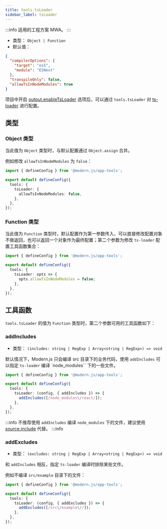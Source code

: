 ```yaml
---
title: tools.tsLoader
sidebar_label: tsLoader
---
```


:::info 适用的工程方案
MWA。
:::

- 类型： `Object | Function`
- 默认值：

```json
{
  "compilerOptions": {
    "target": "es5",
    "module": "ESNext"
  },
  "transpileOnly": false,
  "allowTsInNodeModules": true
}
```

项目中开启 [output.enableTsLoader](/docs/apis/config/output/enable-ts-loader) 选项后，可以通过
`tools.tsLoader` 对 [ts-loader](https://github.com/TypeStrong/ts-loader) 进行配置。

## 类型

### Object 类型

当此值为 `Object` 类型时，与默认配置通过 `Object.assign` 合并。

例如修改 `allowTsInNodeModules` 为 `false`：

```typescript title="modern.js.config.ts"
import { defineConfig } from '@modern.js/app-tools';

export default defineConfig({
  tools: {
    tsLoader: {
      allowTsInNodeModules: false,
    },
  },
});
```

### Function 类型

当此值为 `Function` 类型时，默认配置作为第一参数传入，可以直接修改配置对象不做返回，也可以返回一个对象作为最终配置；第二个参数为修改 `ts-loader` 配置工具函数集合：

```typescript title="modern.js.config.ts"
import { defineConfig } from '@modern.js/app-tools';

export default defineConfig({
  tools: {
    tsLoader: opts => {
      opts.allowTsInNodeModules = false;
    },
  },
});
```

## 工具函数

`tools.tsLoader` 的值为 `Function` 类型时，第二个参数可用的工具函数如下：

### addIncludes

- 类型： `(includes: string | RegExp | Array<string | RegExp>) => void`

默认情况下，Modern.js 只会编译 src 目录下的业务代码，使用 `addIncludes` 可以指定 `ts-loader` 编译 `node_modules`` 下的一些文件。

```typescript title="modern.js.config.ts"
import { defineConfig } from '@modern.js/app-tools';

export default defineConfig({
  tools: {
    tsLoader: (config, { addIncludes }) => {
      addIncludes([/node_modules\/react/]);
    },
  },
});
```

:::info
不推荐使用 `addIncludes` 编译 `node_modules` 下的文件，建议使用 [source.include](/docs/apis/config/source/include) 代替。
:::info

### addExcludes

- 类型： `(excludes: string | RegExp | Array<string | RegExp>) => void`

和 `addIncludes` 相反，指定 `ts-loader` 编译时排除某些文件。

例如不编译 `src/example` 目录下的文件：

```typescript title="modern.js.config.ts"
import { defineConfig } from '@modern.js/app-tools';

export default defineConfig({
  tools: {
    tsLoader: (config, { addExcludes }) => {
      addExcludes([/src\/example\//]);
    },
  },
});
```
